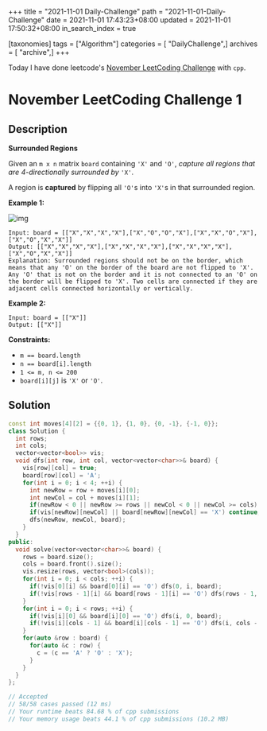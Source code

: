 +++
title = "2021-11-01 Daily-Challenge"
path = "2021-11-01-Daily-Challenge"
date = 2021-11-01 17:43:23+08:00
updated = 2021-11-01 17:50:32+08:00
in_search_index = true

[taxonomies]
tags = ["Algorithm"]
categories = [ "DailyChallenge",]
archives = [ "archive",]
+++

Today I have done leetcode's [November LeetCoding Challenge](https://leetcode.com/problems/surrounded-regions/) with `cpp`.

<!-- more -->

# November LeetCoding Challenge 1

## Description

**Surrounded Regions**

Given an `m x n` matrix `board` containing `'X'` and `'O'`, *capture all regions that are 4-directionally surrounded by* `'X'`.

A region is **captured** by flipping all `'O'`s into `'X'`s in that surrounded region.

 

**Example 1:**

![img](https://assets.leetcode.com/uploads/2021/02/19/xogrid.jpg)

```
Input: board = [["X","X","X","X"],["X","O","O","X"],["X","X","O","X"],["X","O","X","X"]]
Output: [["X","X","X","X"],["X","X","X","X"],["X","X","X","X"],["X","O","X","X"]]
Explanation: Surrounded regions should not be on the border, which means that any 'O' on the border of the board are not flipped to 'X'. Any 'O' that is not on the border and it is not connected to an 'O' on the border will be flipped to 'X'. Two cells are connected if they are adjacent cells connected horizontally or vertically.
```

**Example 2:**

```
Input: board = [["X"]]
Output: [["X"]]
```

 

**Constraints:**

- `m == board.length`
- `n == board[i].length`
- `1 <= m, n <= 200`
- `board[i][j]` is `'X'` or `'O'`.

## Solution

``` cpp
const int moves[4][2] = {{0, 1}, {1, 0}, {0, -1}, {-1, 0}};
class Solution {
  int rows;
  int cols;
  vector<vector<bool>> vis;
  void dfs(int row, int col, vector<vector<char>>& board) {
    vis[row][col] = true;
    board[row][col] = 'A';
    for(int i = 0; i < 4; ++i) {
      int newRow = row + moves[i][0];
      int newCol = col + moves[i][1];
      if(newRow < 0 || newRow >= rows || newCol < 0 || newCol >= cols) continue;
      if(vis[newRow][newCol] || board[newRow][newCol] == 'X') continue;
      dfs(newRow, newCol, board);
    }
  }
public:
  void solve(vector<vector<char>>& board) {
    rows = board.size();
    cols = board.front().size();
    vis.resize(rows, vector<bool>(cols));
    for(int i = 0; i < cols; ++i) {
      if(!vis[0][i] && board[0][i] == 'O') dfs(0, i, board);
      if(!vis[rows - 1][i] && board[rows - 1][i] == 'O') dfs(rows - 1, i, board); 
    }
    for(int i = 0; i < rows; ++i) {
      if(!vis[i][0] && board[i][0] == 'O') dfs(i, 0, board);
      if(!vis[i][cols - 1] && board[i][cols - 1] == 'O') dfs(i, cols - 1, board);
    }
    for(auto &row : board) {
      for(auto &c : row) {
        c = (c == 'A' ? 'O' : 'X');
      }
    }
  }
};

// Accepted
// 58/58 cases passed (12 ms)
// Your runtime beats 84.68 % of cpp submissions
// Your memory usage beats 44.1 % of cpp submissions (10.2 MB)
```
